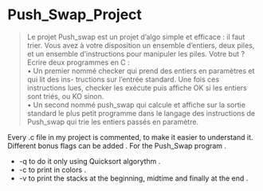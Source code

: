 # Push_Swap_Project

> Le projet Push_swap est un projet d’algo simple et efficace : il faut trier. Vous avez à votre disposition un ensemble d’entiers, deux piles, et un ensemble d’instructions pour manipuler les piles. 
Votre but ? Ecrire deux programmes en C :  
• Un premier nommé checker qui prend des entiers en paramètres et qui lit des ins- tructions sur l’entrée standard. Une fois ces instructions lues, checker les exécute puis affiche OK si les entiers sont triés, ou KO sinon.  
• Un second nommé push_swap qui calcule et affiche sur la sortie standard le plus petit programme dans le langage des instructions de Push_swap qui trie les entiers passés en paramètre.  


Every .c file in my project is commented, to make it easier to understand it.  
Different bonus flags can be added . 
For the Push_Swap program . 
  * -q to do it only using Quicksort algorythm . 
  * -c to print in colors . 
  * -v to print the stacks at the beginning, midtime and finally at the end . 
  
